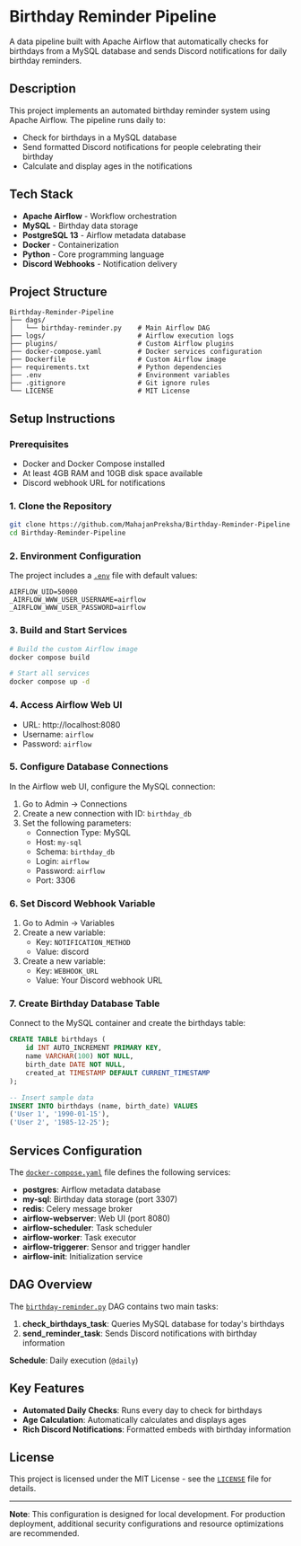 # Birthday Reminder Pipeline
A data pipeline built with Apache Airflow that automatically checks for birthdays from a MySQL database and sends Discord notifications for daily birthday reminders.

## Description
This project implements an automated birthday reminder system using Apache Airflow. The pipeline runs daily to:
- Check for birthdays in a MySQL database
- Send formatted Discord notifications for people celebrating their birthday
- Calculate and display ages in the notifications

## Tech Stack
- **Apache Airflow** - Workflow orchestration
- **MySQL** - Birthday data storage
- **PostgreSQL 13** - Airflow metadata database
- **Docker** - Containerization
- **Python** - Core programming language
- **Discord Webhooks** - Notification delivery

## Project Structure
```
Birthday-Reminder-Pipeline
├── dags/
│   └── birthday-reminder.py    # Main Airflow DAG
├── logs/                       # Airflow execution logs
├── plugins/                    # Custom Airflow plugins
├── docker-compose.yaml         # Docker services configuration
├── Dockerfile                  # Custom Airflow image
├── requirements.txt            # Python dependencies
├── .env                        # Environment variables
├── .gitignore                  # Git ignore rules
└── LICENSE                     # MIT License
```

## Setup Instructions
### Prerequisites
- Docker and Docker Compose installed
- At least 4GB RAM and 10GB disk space available
- Discord webhook URL for notifications

### 1. Clone the Repository
```bash
git clone https://github.com/MahajanPreksha/Birthday-Reminder-Pipeline
cd Birthday-Reminder-Pipeline
```

### 2. Environment Configuration
The project includes a [`.env`](.env) file with default values:
```env
AIRFLOW_UID=50000
_AIRFLOW_WWW_USER_USERNAME=airflow
_AIRFLOW_WWW_USER_PASSWORD=airflow
```

### 3. Build and Start Services
```bash
# Build the custom Airflow image
docker compose build

# Start all services
docker compose up -d
```

### 4. Access Airflow Web UI
- URL: http://localhost:8080
- Username: `airflow`
- Password: `airflow`

### 5. Configure Database Connections
In the Airflow web UI, configure the MySQL connection:

1. Go to Admin → Connections
2. Create a new connection with ID: `birthday_db`
3. Set the following parameters:
   - Connection Type: MySQL
   - Host: `my-sql`
   - Schema: `birthday_db`
   - Login: `airflow`
   - Password: `airflow`
   - Port: 3306

### 6. Set Discord Webhook Variable
1. Go to Admin → Variables
2. Create a new variable:
    - Key: `NOTIFICATION_METHOD`
    - Value: discord
2. Create a new variable:
   - Key: `WEBHOOK_URL`
   - Value: Your Discord webhook URL

### 7. Create Birthday Database Table
Connect to the MySQL container and create the birthdays table:

```sql
CREATE TABLE birthdays (
    id INT AUTO_INCREMENT PRIMARY KEY,
    name VARCHAR(100) NOT NULL,
    birth_date DATE NOT NULL,
    created_at TIMESTAMP DEFAULT CURRENT_TIMESTAMP
);

-- Insert sample data
INSERT INTO birthdays (name, birth_date) VALUES 
('User 1', '1990-01-15'),
('User 2', '1985-12-25');
```

## Services Configuration
The [`docker-compose.yaml`](docker-compose.yaml) file defines the following services:

- **postgres**: Airflow metadata database
- **my-sql**: Birthday data storage (port 3307)
- **redis**: Celery message broker
- **airflow-webserver**: Web UI (port 8080)
- **airflow-scheduler**: Task scheduler
- **airflow-worker**: Task executor
- **airflow-triggerer**: Sensor and trigger handler
- **airflow-init**: Initialization service

## DAG Overview
The [`birthday-reminder.py`](dags/birthday-reminder.py) DAG contains two main tasks:

1. **check_birthdays_task**: Queries MySQL database for today's birthdays
2. **send_reminder_task**: Sends Discord notifications with birthday information

**Schedule**: Daily execution (`@daily`)

## Key Features
- **Automated Daily Checks**: Runs every day to check for birthdays
- **Age Calculation**: Automatically calculates and displays ages
- **Rich Discord Notifications**: Formatted embeds with birthday information

## License
This project is licensed under the MIT License - see the [`LICENSE`](LICENSE) file for details.

---

**Note**: This configuration is designed for local development. For production deployment, additional security configurations and resource optimizations are recommended.
